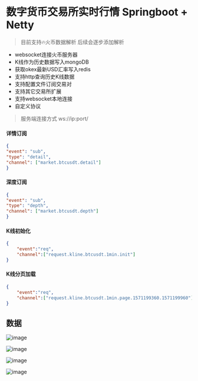 # 数字货币交易所实时行情 Springboot + Netty

> 目前支持🔥火币数据解析 后续会逐步添加解析

- websocket连接火币服务器
- K线作为历史数据写入mongoDB
- 获取okex最新USD汇率写入redis
- 支持http查询历史K线数据
- 支持配置文件订阅交易对
- 支持其它交易所扩展
- 支持websocket本地连接
- 自定义协议


> 服务端连接方式  ws://ip:port/

#### 详情订阅
```json
{
"event": "sub",
"type": "detail",
"channel": ["market.btcusdt.detail"]
}
```

#### 深度订阅
```json
{
"event": "sub",
"type": "depth",
"channel": ["market.btcusdt.depth"]
}
```

#### K线初始化
```json
{
	"event":"req",
	"channel":["request.kline.btcusdt.1min.init"]
}
```

#### K线分页加载
```json
{
    "event":"req",
    "channel":["request.kline.btcusdt.1min.page.1571199360.1571199960"]
}
```



## 数据
![image](https://github.com/wangbinzero/zeus/blob/master/image/deal.png)

![image](https://github.com/wangbinzero/zeus/blob/master/image/depth.png)

![image](https://github.com/wangbinzero/zeus/blob/master/image/kline.png)

![image](https://github.com/wangbinzero/zeus/blob/master/image/http_kline.png)


